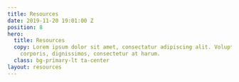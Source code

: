 ```yaml
---
title: Resources
date: 2019-11-20 19:01:00 Z
position: 8
hero:
  title: Resources
  copy: Lorem ipsum dolor sit amet, consectatur adipiscing alit. Voluptas assumenda
    corporis, dignissimos, consectetur at harum.
  class: bg-primary-lt ta-center
layout: resources
---
```


